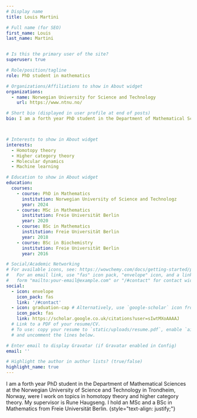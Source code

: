 ```yaml
---
# Display name
title: Louis Martini

# Full name (for SEO)
first_name: Louis
last_name: Martini


# Is this the primary user of the site?
superuser: true

# Role/position/tagline
role: PhD student in mathematics

# Organizations/Affiliations to show in About widget
organizations:
  - name: Norwegian University for Science and Technology
    url: https://www.ntnu.no/

# Short bio (displayed in user profile at end of posts)
bio: I am a forth year PhD student in the Department of Mathematical Sciences at the Norwegian University of Science and Technology in Trondheim, Norway.



# Interests to show in About widget
interests:
  - Homotopy theory
  - Higher category theory
  - Molecular dynamics
  - Machine learning

# Education to show in About widget
education:
  courses:
    - course: PhD in Mathematics
      institution: Norwegian University of Science and Technologz
      year: 2024
    - course: MSc in Mathematics
      institution: Freie Universität Berlin
      year: 2020
    - course: BSc in Mathematics
      institution: Freie Universität Berlin
      year: 2018
    - course: BSc in Biochemistry
      institution: Freie Universität Berlin
      year: 2016

# Social/Academic Networking
# For available icons, see: https://wowchemy.com/docs/getting-started/page-builder/#icons
#   For an email link, use "fas" icon pack, "envelope" icon, and a link in the
#   form "mailto:your-email@example.com" or "/#contact" for contact widget.
social:
  - icon: envelope
    icon_pack: fas
    link: '/#contact'
  - icon: graduation-cap # Alternatively, use `google-scholar` icon from `ai` icon pack
    icon_pack: fas
    link: https://scholar.google.co.uk/citations?user=sIwtMXoAAAAJ
  # Link to a PDF of your resume/CV.
  # To use: copy your resume to `static/uploads/resume.pdf`, enable `ai` icons in `params.yaml`,
  # and uncomment the lines below.

# Enter email to display Gravatar (if Gravatar enabled in Config)
email: ''

# Highlight the author in author lists? (true/false)
highlight_name: true
---
```


I am a forth year PhD student in the Department of Mathematical Sciences at the Norwegian University of Science and Technology in Trondheim, Norway, were I work on topics in homotopy theory and higher category theory. My supervisor is Rune Haugseng. I hold an MSc and a BSc in Mathematics from Freie Universität Berlin.
{style="text-align: justify;"}
